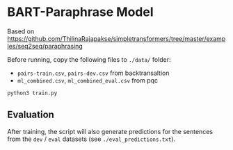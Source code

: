 # BART-Paraphrase Model

Based on <https://github.com/ThilinaRajapakse/simpletransformers/tree/master/examples/seq2seq/paraphrasing>

Before running, copy the following files to `./data/` folder:

-   `pairs-train.csv`, `pairs-dev.csv` from backtransaltion
-   `ml_combined.csv`, `ml_combined_eval.csv` from pqc

```sh
python3 train.py
```

## Evaluation

After training, the script will also generate predictions for the sentences from the `dev` / `eval` datasets (see `./eval_predictions.txt`).
